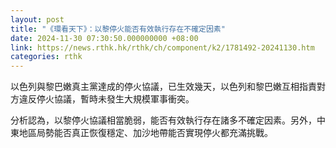 ```yaml
---
layout: post
title: "《環看天下》：以黎停火能否有效執行存在不確定因素"
date: 2024-11-30 07:30:50.000000000 +08:00
link: https://news.rthk.hk/rthk/ch/component/k2/1781492-20241130.htm
categories: rthk
---
```


以色列與黎巴嫩真主黨達成的停火協議，已生效幾天，以色列和黎巴嫩互相指責對方違反停火協議，暫時未發生大規模軍事衝突。

分析認為，以黎停火協議相當脆弱，能否有效執行存在諸多不確定因素。另外，中東地區局勢能否真正恢復穩定、加沙地帶能否實現停火都充滿挑戰。
